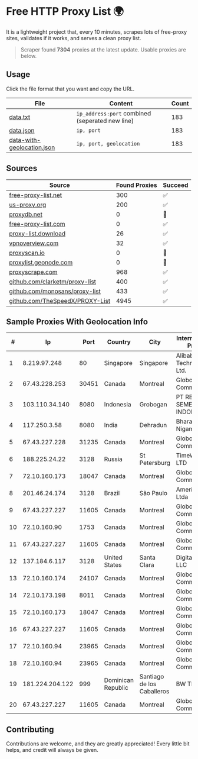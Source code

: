 
# Free HTTP Proxy List 🌍

It is a lightweight project that, every 10 minutes, scrapes lots of free-proxy sites, validates if it works, and serves a clean proxy list.


> Scraper found **7304** proxies at the latest update. Usable proxies are below.

## Usage

Click the file format that you want and copy the URL.


|File|Content|Count|
|----|-------|-----|
|[data.txt](https://raw.githubusercontent.com/themiralay/Proxy-List-World/master/data.txt)|`ip_address:port` combined (seperated new line)|183|
|[data.json](https://raw.githubusercontent.com/themiralay/Proxy-List-World/master/data.json)|`ip, port`|183|
|[data-with-geolocation.json](https://raw.githubusercontent.com/themiralay/Proxy-List-World/master/data-with-geolocation.json)|`ip, port, geolocation`|183|

## Sources

|Source|Found Proxies|Succeed|
|------|-------------|-------|
|[free-proxy-list.net](https://free-proxy-list.net)|300|✅|
|[us-proxy.org](https://www.us-proxy.org)|200|✅|
|[proxydb.net](http://proxydb.net)|0|🚫|
|[free-proxy-list.com](https://free-proxy-list.com/?page=&port=&type%5B%5D=http&type%5B%5D=https&up_time=0&search=Search)|0|✅|
|[proxy-list.download](https://www.proxy-list.download/HTTP)|26|✅|
|[vpnoverview.com](https://vpnoverview.com/privacy/anonymous-browsing/free-proxy-servers)|32|✅|
|[proxyscan.io](https://www.proxyscan.io)|0|🚫|
|[proxylist.geonode.com](https://proxylist.geonode.com/api/proxy-list?limit=300&page=1&sort_by=lastChecked&sort_type=desc&protocols=http,https)|0|🚫|
|[proxyscrape.com](https://api.proxyscrape.com/v2/?request=displayproxies&protocol=http&timeout=10000&country=all&ssl=all&anonymity=all)|968|✅|
|[github.com/clarketm/proxy-list](https://raw.githubusercontent.com/clarketm/proxy-list/master/proxy-list-raw.txt)|400|✅|
|[github.com/monosans/proxy-list](https://raw.githubusercontent.com/monosans/proxy-list/main/proxies/http.txt)|433|✅|
|[github.com/TheSpeedX/PROXY-List](https://raw.githubusercontent.com/TheSpeedX/PROXY-List/master/http.txt)|4945|✅|


## Sample Proxies With Geolocation Info

|#|Ip|Port|Country|City|Internet Service Provider|
|-|--|----|-------|----|-------------------------|
|1|8.219.97.248|80|Singapore|Singapore|Alibaba (US) Technology Co., Ltd.|
|2|67.43.228.253|30451|Canada|Montreal|GloboTech Communications|
|3|103.110.34.140|8080|Indonesia|Grobogan|PT RECONET SEMESTA INDONESIA|
|4|117.250.3.58|8080|India|Dehradun|Bharat Sanchar Nigam Ltd|
|5|67.43.227.228|31235|Canada|Montreal|GloboTech Communications|
|6|188.225.24.22|3128|Russia|St Petersburg|TimeWeb Co. LTD|
|7|72.10.160.173|18047|Canada|Montreal|GloboTech Communications|
|8|201.46.24.174|3128|Brazil|São Paulo|America-NET Ltda|
|9|67.43.227.227|11605|Canada|Montreal|GloboTech Communications|
|10|72.10.160.90|1753|Canada|Montreal|GloboTech Communications|
|11|67.43.227.227|11605|Canada|Montreal|GloboTech Communications|
|12|137.184.6.117|3128|United States|Santa Clara|DigitalOcean, LLC|
|13|72.10.160.174|24107|Canada|Montreal|GloboTech Communications|
|14|72.10.173.198|8011|Canada|Montreal|GloboTech Communications|
|15|72.10.160.173|18047|Canada|Montreal|GloboTech Communications|
|16|67.43.227.227|11605|Canada|Montreal|GloboTech Communications|
|17|72.10.160.94|23965|Canada|Montreal|GloboTech Communications|
|18|72.10.160.94|23965|Canada|Montreal|GloboTech Communications|
|19|181.224.204.122|999|Dominican Republic|Santiago de los Caballeros|BW TELECOM|
|20|67.43.227.227|11605|Canada|Montreal|GloboTech Communications|



## Contributing

Contributions are welcome, and they are greatly appreciated! Every
little bit helps, and credit will always be given.

